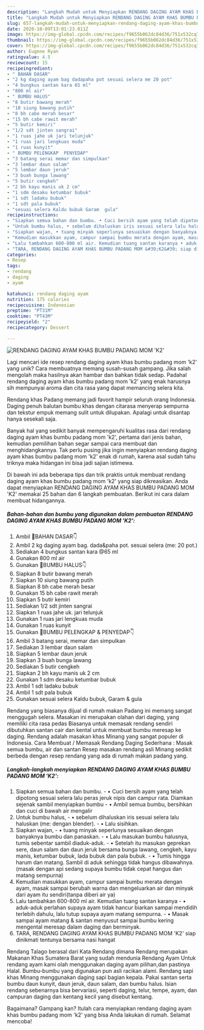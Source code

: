 ```yaml
---
description: "Langkah Mudah untuk Menyiapkan RENDANG DAGING AYAM KHAS BUMBU PADANG MOM &amp;#39;K2&amp;#39;, Enak"
title: "Langkah Mudah untuk Menyiapkan RENDANG DAGING AYAM KHAS BUMBU PADANG MOM &amp;#39;K2&amp;#39;, Enak"
slug: 657-langkah-mudah-untuk-menyiapkan-rendang-daging-ayam-khas-bumbu-padang-mom-and-39-k2-and-39-enak
date: 2020-10-09T13:01:23.011Z
image: https://img-global.cpcdn.com/recipes/f9655b062dc84d36/751x532cq70/rendang-daging-ayam-khas-bumbu-padang-mom-k2-foto-resep-utama.jpg
thumbnail: https://img-global.cpcdn.com/recipes/f9655b062dc84d36/751x532cq70/rendang-daging-ayam-khas-bumbu-padang-mom-k2-foto-resep-utama.jpg
cover: https://img-global.cpcdn.com/recipes/f9655b062dc84d36/751x532cq70/rendang-daging-ayam-khas-bumbu-padang-mom-k2-foto-resep-utama.jpg
author: Eugene Ryan
ratingvalue: 4.5
reviewcount: 15
recipeingredient:
- " BAHAN DASAR"
- "2 kg daging ayam bag dadapaha pot sesuai selera me 20 pot"
- "4 bungkus santan kara 65 ml"
- "800 ml air"
- " BUMBU HALUS"
- "8 butir bawang merah"
- "10 siung bawang putih"
- "8 bh cabe merah besar"
- "15 bh cabe rawit merah"
- "5 butir kemiri"
- "1/2 sdt jinten sangrai"
- "1 ruas jahe uk jari telunjuk"
- "1 ruas jari lengkuas muda"
- "1 ruas kunyit"
- " BUMBU PELENGKAP  PENYEDAP"
- "3 batang serai memar dan simpulkan"
- "3 lembar daun salam"
- "5 lembar daun jeruk"
- "3 buah bunga lawang"
- "5 butir cengkeh"
- "2 bh kayu manis uk 2 cm"
- "1 sdm desaku ketumbar bubuk"
- "1 sdt ladaku bubuk"
- "1 sdt pala bubuk"
- "sesuai selera Kaldu bubuk Garam  gula"
recipeinstructions:
- "Siapkan semua bahan dan bumbu. • Cuci bersih ayam yang telah dipotong sesuai selera lalu peras jeruk nipis dan campur rata. Diamkan sejenak sambil menyiapkan bumbu • Ambil semua bumbu, bersihkan dan cuci di bawah air mengalir"
- "Untuk bumbu halus, • sebelum dihaluskan iris sesuai selera lalu haluskan (me: dengan blender). • Lalu sisihkan."
- "Siapkan wajan, • tuang minyak seperlunya sesuaikan dengan banyaknya bumbu dan panaskan. • Lalu masukan bumbu halusnya, tumis sebentar sambil diaduk-aduk. • Setelah itu masukan geprekan sere, daun salam dan daun jeruk bersama bunga lawang, cengkeh, kayu manis, ketumbar bubuk, lada bubuk dan pala bubuk. • Tumis hingga harum dan matang. Sambil di aduk sehingga tidak hangus dibawahnya. (masak dengan api sedang supaya bumbu tidak cepat hangus dan matang sempurna)"
- "Kemudian masukkan ayam, campur sampai bumbu merata dengan ayam, masak sampai berubah warna dan mengeluarkan air dan minyak dari ayam itu sendiri(tanpa diberi air ya)"
- "Lalu tambahkan 600-800 ml air. Kemudian tuang santan karanya • aduk-aduk perlahan supaya ayam tidak hancur biarkan sampai mendidih terlebih dahulu, lalu tutup supaya ayam matang sempurna. • Masak sampai ayam matang &amp; santan menyusut sampai bumbu kering mengental meresap dalam daging dan berminyak."
- "TARA, RENDANG DAGING AYAM KHAS BUMBU PADANG MOM &#39;K2&#39; siap dinikmati tentunya bersama nasi hangat"
categories:
- Resep
tags:
- rendang
- daging
- ayam

katakunci: rendang daging ayam 
nutrition: 175 calories
recipecuisine: Indonesian
preptime: "PT31M"
cooktime: "PT43M"
recipeyield: "2"
recipecategory: Dessert

---
```



![RENDANG DAGING AYAM KHAS BUMBU PADANG MOM &#39;K2&#39;](https://img-global.cpcdn.com/recipes/f9655b062dc84d36/751x532cq70/rendang-daging-ayam-khas-bumbu-padang-mom-k2-foto-resep-utama.jpg)

Lagi mencari ide resep rendang daging ayam khas bumbu padang mom &#39;k2&#39; yang unik? Cara membuatnya memang susah-susah gampang. Jika salah mengolah maka hasilnya akan hambar dan bahkan tidak sedap. Padahal rendang daging ayam khas bumbu padang mom &#39;k2&#39; yang enak harusnya sih mempunyai aroma dan cita rasa yang dapat memancing selera kita.

Rendang khas Padang memang jadi favorit hampir seluruh orang Indonesia. Daging penuh balutan bumbu khas dengan citarasa menyerap sempurna dan tekstur empuk memang sulit untuk dilupakan. Apalagi untuk disantap hanya sesekali saja.

Banyak hal yang sedikit banyak mempengaruhi kualitas rasa dari rendang daging ayam khas bumbu padang mom &#39;k2&#39;, pertama dari jenis bahan, kemudian pemilihan bahan segar sampai cara membuat dan menghidangkannya. Tak perlu pusing jika ingin menyiapkan rendang daging ayam khas bumbu padang mom &#39;k2&#39; enak di rumah, karena asal sudah tahu triknya maka hidangan ini bisa jadi sajian istimewa.


Di bawah ini ada beberapa tips dan trik praktis untuk membuat rendang daging ayam khas bumbu padang mom &#39;k2&#39; yang siap dikreasikan. Anda dapat menyiapkan RENDANG DAGING AYAM KHAS BUMBU PADANG MOM &#39;K2&#39; memakai 25 bahan dan 6 langkah pembuatan. Berikut ini cara dalam membuat hidangannya.

<!--inarticleads1-->

##### Bahan-bahan dan bumbu yang digunakan dalam pembuatan RENDANG DAGING AYAM KHAS BUMBU PADANG MOM &#39;K2&#39;:

1. Ambil  🍁BAHAN DASAR👇
1. Ambil 2 kg daging ayam bag. dada&amp;paha pot. sesuai selera (me: 20 pot.)
1. Sediakan 4 bungkus santan kara @65 ml
1. Gunakan 800 ml air
1. Gunakan  🍁BUMBU HALUS👇
1. Siapkan 8 butir bawang merah
1. Siapkan 10 siung bawang putih
1. Siapkan 8 bh cabe merah besar
1. Gunakan 15 bh cabe rawit merah
1. Siapkan 5 butir kemiri
1. Sediakan 1/2 sdt jinten sangrai
1. Siapkan 1 ruas jahe uk. jari telunjuk
1. Gunakan 1 ruas jari lengkuas muda
1. Gunakan 1 ruas kunyit
1. Gunakan  🍁BUMBU PELENGKAP &amp; PENYEDAP👇
1. Ambil 3 batang serai, memar dan simpulkan
1. Sediakan 3 lembar daun salam
1. Siapkan 5 lembar daun jeruk
1. Siapkan 3 buah bunga lawang
1. Sediakan 5 butir cengkeh
1. Siapkan 2 bh kayu manis uk 2 cm
1. Gunakan 1 sdm desaku ketumbar bubuk
1. Ambil 1 sdt ladaku bubuk
1. Ambil 1 sdt pala bubuk
1. Gunakan sesuai selera Kaldu bubuk, Garam &amp; gula


Rendang yang biasanya dijual di rumah makan Padang ini memang sangat menggugah selera. Masakan ini merupakan olahan dari daging, yang memiliki cita rasa pedas Biasanya untuk memasak rendang sendiri dibutuhkan santan cair dan kental untuk membuat bumbu meresap ke daging. Rendang adalah masakan khas Minang yang sangat populer di Indonesia. Cara Membuat / Memasak Rendang Daging Sederhana : Masak semua bumbu, air dan santan Resep masakan rendang asli Minang sedikit berbeda dengan resep rendang yang ada di rumah makan padang yang. 

<!--inarticleads2-->

##### Langkah-langkah menyiapkan RENDANG DAGING AYAM KHAS BUMBU PADANG MOM &#39;K2&#39;:

1. Siapkan semua bahan dan bumbu. - • Cuci bersih ayam yang telah dipotong sesuai selera lalu peras jeruk nipis dan campur rata. Diamkan sejenak sambil menyiapkan bumbu - • Ambil semua bumbu, bersihkan dan cuci di bawah air mengalir
1. Untuk bumbu halus, - • sebelum dihaluskan iris sesuai selera lalu haluskan (me: dengan blender). - • Lalu sisihkan.
1. Siapkan wajan, - • tuang minyak seperlunya sesuaikan dengan banyaknya bumbu dan panaskan. - • Lalu masukan bumbu halusnya, tumis sebentar sambil diaduk-aduk. - • Setelah itu masukan geprekan sere, daun salam dan daun jeruk bersama bunga lawang, cengkeh, kayu manis, ketumbar bubuk, lada bubuk dan pala bubuk. - • Tumis hingga harum dan matang. Sambil di aduk sehingga tidak hangus dibawahnya. (masak dengan api sedang supaya bumbu tidak cepat hangus dan matang sempurna)
1. Kemudian masukkan ayam, campur sampai bumbu merata dengan ayam, masak sampai berubah warna dan mengeluarkan air dan minyak dari ayam itu sendiri(tanpa diberi air ya)
1. Lalu tambahkan 600-800 ml air. Kemudian tuang santan karanya - • aduk-aduk perlahan supaya ayam tidak hancur biarkan sampai mendidih terlebih dahulu, lalu tutup supaya ayam matang sempurna. - • Masak sampai ayam matang &amp; santan menyusut sampai bumbu kering mengental meresap dalam daging dan berminyak.
1. TARA, RENDANG DAGING AYAM KHAS BUMBU PADANG MOM &#39;K2&#39; siap dinikmati tentunya bersama nasi hangat


Rendang Talago berasal dari Kata Rendang dimana Rendang merupakan Makanan Khas Sumatera Barat yang sudah mendunia Rendang Ayam Untuk rendang ayam kami olah menggunakan daging ayam pilihan,dan pastinya Halal. Bumbu-bumbu yang digunakan pun asli racikan alami. Rendang sapi khas Minang menggunakan daging sapi bagian kepala. Pakai santan serta bumbu daun kunyit, daun jeruk, daun salam, dan bumbu halus. Isian rendang sebenarnya bisa bervariasi, seperti daging, telur, tempe, ayam, dan campuran daging dan kentang kecil yang disebut kentang. 

Bagaimana? Gampang kan? Itulah cara menyiapkan rendang daging ayam khas bumbu padang mom &#39;k2&#39; yang bisa Anda lakukan di rumah. Selamat mencoba!
